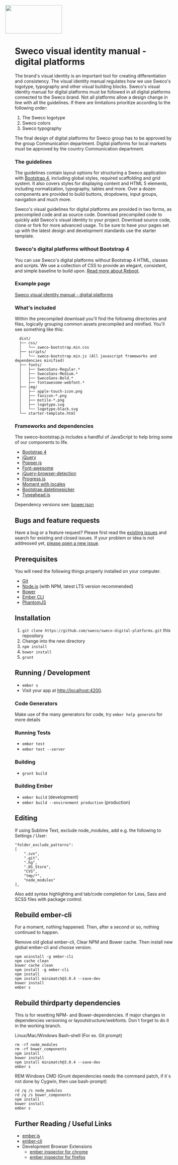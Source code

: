 <img src="https://sweco.github.io/sweco-digital-platforms/img/logotype-black.svg" width="180px" height="90px" style="margin-left: -30px;" alt="">

# Sweco visual identity manual - digital platforms

The brand's visual identity is an important tool for creating differentiation and consistency. The visual identity manual regulates how we use Sweco's logotype, typography and other visual building blocks. Sweco's visual identity manual for digital platforms must be followed in all digital platforms connected to the Sweco brand. Not all platforms allow a design change in line with all the guidelines. If there are limitations prioritize according to the following order:

1. The Sweco logotype
1. Sweco colors
1. Sweco typography

The final design of digital platforms for Sweco group has to be approved by the group Communication department. Digital platforms for local markets must be approved by the country Communication department.

### The guidelines

The guidelines contain layout options for structuring a Sweco application with [Bootstrap 4](https://getbootstrap.com/), including global styles, required scaffolding and grid system. It also covers styles for displaying content and HTML 5 elements, including normalization, typography, tables and more. Over a dozen components are provided to build buttons, dropdowns, input groups, navigation and much more.

Sweco's visual guidelines for digital platforms are provided in two forms, as precompiled code and as source code. Download precompiled code to quickly add Sweco's visual identity to your project. Download source code, clone or fork for more advanced usage. To be sure to have your pages set up with the latest design and development standards use the starter template.

### Sweco's digital platforms without Bootstrap 4
You can use Sweco's digital platforms without Bootstrap 4 HTML, classes and scripts. We use a collection of CSS to provide an elegant, consistent, and simple baseline to build upon. [Read more about Reboot](https://getbootstrap.com/docs/4.1/getting-started/introduction/#reboot).

### Example page

[Sweco visual identity manual - digital platforms](http://sweco.github.io/sweco-digital-platforms/)

### What's included

Within the precompiled download you'll find the following directories and files, logically grouping common assets precompiled and minified. You'll see something like this:

```
  dist/
  ├── css/
  │   └── sweco-bootstrap.min.css
  ├── scripts/
  │   └── sweco-bootstrap.min.js (All javascript frameworks and dependencies minified)
  ├── fonts/
  │   ├── SwecoSans-Regular.*
  │   ├── SwecoSans-Medium.*
  │   ├── SwecoSans-Bold.*
  │   ├── fontawesome-webfont.*
  ├── img/
  │   ├── apple-touch-icon.png
  │   ├── favicon-*.png
  │   ├── mstile-*.png
  │   ├── logotype.svg
  │   └── logotype-black.svg
  └── starter-template.html
```
### Frameworks and dependencies

The sweco-bootstrap.js includes a handful of JavaScript to help bring some of our components to life.

* [Bootstrap 4](https://getbootstrap.com/)
* [jQuery](https://jquery.com/)
* [Popper.js](https://popper.js.org/)
* [Font-awesome](http://fontawesome.io/icons/)
* [jQuery-browser-detection](https://github.com/schickling/jquery-browser-detection)
* [Progress.js](http://usablica.github.io/progress.js/)
* [Moment with locales](https://github.com/moment/moment)
* [Bootstrap datetimepicker](http://eonasdan.github.io/bootstrap-datetimepicker/)
* [Typeahead.js](https://twitter.github.io/typeahead.js/)

Dependency versions see: [bower.json](https://github.com/sweco/sweco-digital-platforms/blob/master/bower.json)

## Bugs and feature requests

Have a bug or a feature request? Please first read the [existing issues](https://github.com/sweco/sweco-digital-platforms/issues) and search for existing and closed issues. If your problem or idea is not addressed yet, [please open a new issue](https://github.com/sweco/sweco-digital-platforms/new).

## Prerequisites

You will need the following things properly installed on your computer.

* [Git](https://git-scm.com/)
* [Node.js](http://nodejs.org/) (with NPM, latest LTS version recommended)
* [Bower](http://bower.io/)
* [Ember CLI](http://ember-cli.com/)
* [PhantomJS](http://phantomjs.org/)

## Installation

1. `git clone https://github.com/sweco/sweco-digital-platforms.git` this repository
1. Change into the new directory
1. `npm install`
1. `bower install`
1. `grunt`

## Running / Development

* `ember s`
* Visit your app at [http://localhost:4200](http://localhost:4200).

### Code Generators

Make use of the many generators for code, try `ember help generate` for more details

### Running Tests

* `ember test`
* `ember test --server`

### Building

* `grunt build`

### Building Ember
* `ember build` (development)
* `ember build --environment production` (production)

## Editing
If using Sublime Text, exclude node_modules, add e.g. the following to Settings / User:
```
"folder_exclude_patterns":
[
	".svn",
	".git",
	".hg",
	".DS_Store",
	"CVS",
	"tmp/*",
	"node_modules"
],
```
Also add syntax highlighting and tab/code completion for Less, Sass and SCSS files with package control.


## Rebuild ember-cli

For a moment, nothing happened. Then, after a second or so, nothing continued to happen.

Remove old global ember-cli, Clear NPM and Bower cache. Then install new global ember-cli and choose version.

    npm uninstall -g ember-cli
    npm cache clean
    bower cache clean
    npm install -g ember-cli
    npm install
    npm install minimatch@3.0.4 --save-dev
    bower install
    ember s

## Rebuild thirdparty dependencies

This is for resetting NPM- and Bower-dependencies. If major changes in dependencies versioning or layoutstructure/webfonts. Don´t forget to do it in the working branch.

Linux/Mac/Windows Bash-shell (For ex. Git prompt)

    rm -rf node_modules
    rm -rf bower_components
    npm install
    bower install
    npm install minimatch@3.0.4 --save-dev
    ember s

REM Windows CMD (Grunt dependencies needs the command patch, if it´s not done by Cygwin, then use bash-prompt)

    rd /q /s node_modules
    rd /q /s bower_components
    npm install
    bower install
    ember s

## Further Reading / Useful Links

* [ember.js](http://emberjs.com/)
* [ember-cli](http://ember-cli.com/)
* Development Browser Extensions
  * [ember inspector for chrome](https://chrome.google.com/webstore/detail/ember-inspector/bmdblncegkenkacieihfhpjfppoconhi)
  * [ember inspector for firefox](https://addons.mozilla.org/en-US/firefox/addon/ember-inspector/)

